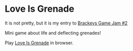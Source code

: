 # Love Is Grenade

It is not pretty, but it is my entry to [Brackeys Game Jam #2](https://itch.io/jam/brackeys-2)

Mini game about life and deflecting grenades!

Play [Love Is Grenade](https://residuelgg.itch.io/love-is-grenade) in browser.
